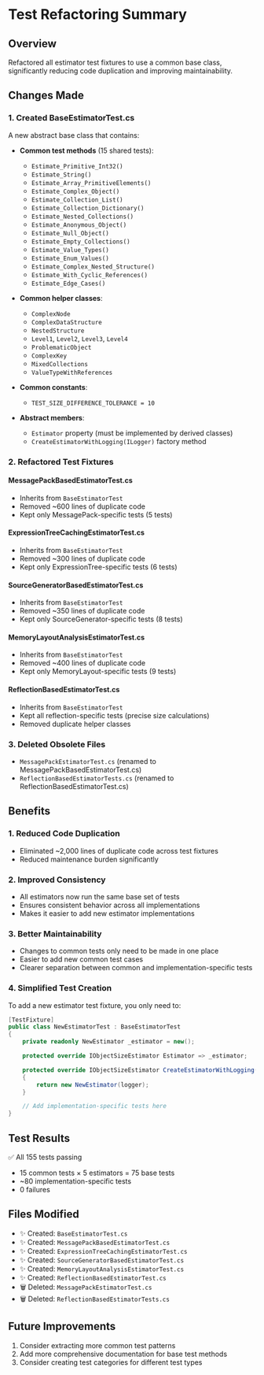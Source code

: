 # Test Refactoring Summary

## Overview
Refactored all estimator test fixtures to use a common base class, significantly reducing code duplication and improving maintainability.

## Changes Made

### 1. Created BaseEstimatorTest.cs
A new abstract base class that contains:
- **Common test methods** (15 shared tests):
  - `Estimate_Primitive_Int32()`
  - `Estimate_String()`
  - `Estimate_Array_PrimitiveElements()`
  - `Estimate_Complex_Object()`
  - `Estimate_Collection_List()`
  - `Estimate_Collection_Dictionary()`
  - `Estimate_Nested_Collections()`
  - `Estimate_Anonymous_Object()`
  - `Estimate_Null_Object()`
  - `Estimate_Empty_Collections()`
  - `Estimate_Value_Types()`
  - `Estimate_Enum_Values()`
  - `Estimate_Complex_Nested_Structure()`
  - `Estimate_With_Cyclic_References()`
  - `Estimate_Edge_Cases()`

- **Common helper classes**:
  - `ComplexNode`
  - `ComplexDataStructure`
  - `NestedStructure`
  - `Level1`, `Level2`, `Level3`, `Level4`
  - `ProblematicObject`
  - `ComplexKey`
  - `MixedCollections`
  - `ValueTypeWithReferences`

- **Common constants**:
  - `TEST_SIZE_DIFFERENCE_TOLERANCE = 10`

- **Abstract members**:
  - `Estimator` property (must be implemented by derived classes)
  - `CreateEstimatorWithLogging(ILogger)` factory method

### 2. Refactored Test Fixtures

#### MessagePackBasedEstimatorTest.cs
- Inherits from `BaseEstimatorTest`
- Removed ~600 lines of duplicate code
- Kept only MessagePack-specific tests (5 tests)

#### ExpressionTreeCachingEstimatorTest.cs
- Inherits from `BaseEstimatorTest`
- Removed ~300 lines of duplicate code
- Kept only ExpressionTree-specific tests (6 tests)

#### SourceGeneratorBasedEstimatorTest.cs
- Inherits from `BaseEstimatorTest`
- Removed ~350 lines of duplicate code
- Kept only SourceGenerator-specific tests (8 tests)

#### MemoryLayoutAnalysisEstimatorTest.cs
- Inherits from `BaseEstimatorTest`
- Removed ~400 lines of duplicate code
- Kept only MemoryLayout-specific tests (9 tests)

#### ReflectionBasedEstimatorTest.cs
- Inherits from `BaseEstimatorTest`
- Kept all reflection-specific tests (precise size calculations)
- Removed duplicate helper classes

### 3. Deleted Obsolete Files
- `MessagePackEstimatorTest.cs` (renamed to MessagePackBasedEstimatorTest.cs)
- `ReflectionBasedEstimatorTests.cs` (renamed to ReflectionBasedEstimatorTest.cs)

## Benefits

### 1. Reduced Code Duplication
- Eliminated ~2,000 lines of duplicate code across test fixtures
- Reduced maintenance burden significantly

### 2. Improved Consistency
- All estimators now run the same base set of tests
- Ensures consistent behavior across all implementations
- Makes it easier to add new estimator implementations

### 3. Better Maintainability
- Changes to common tests only need to be made in one place
- Easier to add new common test cases
- Clearer separation between common and implementation-specific tests

### 4. Simplified Test Creation
To add a new estimator test fixture, you only need to:
```csharp
[TestFixture]
public class NewEstimatorTest : BaseEstimatorTest
{
    private readonly NewEstimator _estimator = new();

    protected override IObjectSizeEstimator Estimator => _estimator;

    protected override IObjectSizeEstimator CreateEstimatorWithLogging(ILogger logger)
    {
        return new NewEstimator(logger);
    }

    // Add implementation-specific tests here
}
```

## Test Results
✅ All 155 tests passing
- 15 common tests × 5 estimators = 75 base tests
- ~80 implementation-specific tests
- 0 failures

## Files Modified
- ✨ Created: `BaseEstimatorTest.cs`
- ✨ Created: `MessagePackBasedEstimatorTest.cs`
- ✨ Created: `ExpressionTreeCachingEstimatorTest.cs`
- ✨ Created: `SourceGeneratorBasedEstimatorTest.cs`
- ✨ Created: `MemoryLayoutAnalysisEstimatorTest.cs`
- ✨ Created: `ReflectionBasedEstimatorTest.cs`
- 🗑️ Deleted: `MessagePackEstimatorTest.cs`
- 🗑️ Deleted: `ReflectionBasedEstimatorTests.cs`

## Future Improvements
1. Consider extracting more common test patterns
2. Add more comprehensive documentation for base test methods
3. Consider creating test categories for different test types

